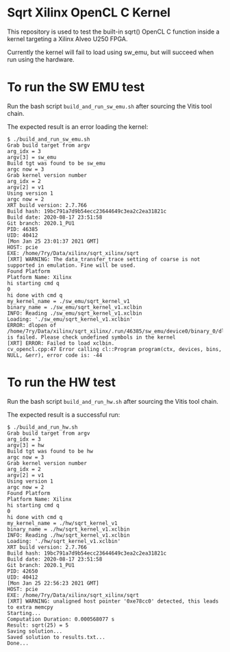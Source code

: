 # Sqrt Xilinx OpenCL C Kernel

This repository is used to test the built-in sqrt() OpenCL C function inside a kernel targeting a Xilinx Alveo U250 FPGA.

Currently the kernel will fail to load using sw_emu, but will succeed when run using the hardware.

# To run the SW EMU test

Run the bash script `build_and_run_sw_emu.sh` after sourcing the Vitis tool chain.

The expected result is an error loading the kernel:

    $ ./build_and_run_sw_emu.sh
    Grab build target from argv
    arg_idx = 3
    argv[3] = sw_emu
    Build tgt was found to be sw_emu
    argc now = 3
    Grab kernel version number
    arg_idx = 2
    argv[2] = v1
    Using version 1
    argc now = 2
    XRT build version: 2.7.766
    Build hash: 19bc791a7d9b54ecc23644649c3ea2c2ea31821c
    Build date: 2020-08-17 23:51:58
    Git branch: 2020.1_PU1
    PID: 46385
    UID: 40412
    [Mon Jan 25 23:01:37 2021 GMT]
    HOST: pcie
    EXE: /home/7ry/Data/xilinx/sqrt_xilinx/sqrt
    [XRT] WARNING: The data_transfer_trace setting of coarse is not supported in emulation. Fine will be used.
    Found Platform
    Platform Name: Xilinx
    hi starting cmd q
    0
    hi done with cmd q
    my_kernel_name = ./sw_emu/sqrt_kernel_v1
    binary_name = ./sw_emu/sqrt_kernel_v1.xclbin
    INFO: Reading ./sw_emu/sqrt_kernel_v1.xclbin
    Loading: './sw_emu/sqrt_kernel_v1.xclbin'
    ERROR: dlopen of /home/7ry/Data/xilinx/sqrt_xilinx/.run/46385/sw_emu/device0/binary_0/dltmp is failed. Please check undefined symbols in the kernel
    [XRT] ERROR: Failed to load xclbin.
    cv_opencl.cpp:47 Error calling cl::Program program(ctx, devices, bins, NULL, &err), error code is: -44


# To run the HW test

Run the bash script `build_and_run_hw.sh` after sourcing the Vitis tool chain.

The expected result is a successful run:

    $ ./build_and_run_hw.sh
    Grab build target from argv
    arg_idx = 3
    argv[3] = hw
    Build tgt was found to be hw
    argc now = 3
    Grab kernel version number
    arg_idx = 2
    argv[2] = v1
    Using version 1
    argc now = 2
    Found Platform
    Platform Name: Xilinx
    hi starting cmd q
    0
    hi done with cmd q
    my_kernel_name = ./hw/sqrt_kernel_v1
    binary_name = ./hw/sqrt_kernel_v1.xclbin
    INFO: Reading ./hw/sqrt_kernel_v1.xclbin
    Loading: './hw/sqrt_kernel_v1.xclbin'
    XRT build version: 2.7.766
    Build hash: 19bc791a7d9b54ecc23644649c3ea2c2ea31821c
    Build date: 2020-08-17 23:51:58
    Git branch: 2020.1_PU1
    PID: 42650
    UID: 40412
    [Mon Jan 25 22:56:23 2021 GMT]
    HOST: pcie
    EXE: /home/7ry/Data/xilinx/sqrt_xilinx/sqrt
    [XRT] WARNING: unaligned host pointer '0xe78cc0' detected, this leads to extra memcpy
    Starting...
    Computation Duration: 0.000568077 s
    Result: sqrt(25) = 5
    Saving solution...
    Saved solution to results.txt...
    Done...
